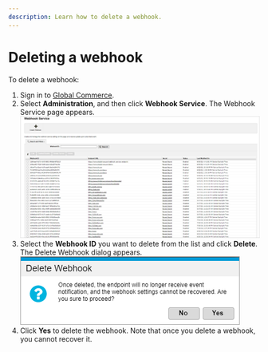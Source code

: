 ```yaml
---
description: Learn how to delete a webhook.
---
```


# Deleting a webhook

To delete a webhook:

1. Sign in to [Global Commerce](https://gc.digitalriver.com/gc/ent/login.do).
2. Select **Administration**, and then click **Webhook Service**. The Webhook Service page appears. \
   <img src="../../.gitbook/assets/Webhook Service.png" alt="" data-size="original">&#x20;
3. Select the **Webhook ID** you want to delete from the list and click **Delete**. The Delete Webhook dialog appears.\
   &#x20;<img src="../../.gitbook/assets/Delete-Webhook.png" alt="" data-size="original">&#x20;
4. Click **Yes** to delete the webhook. Note that once you delete a webhook, you cannot recover it.
